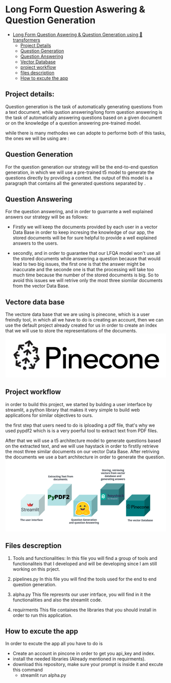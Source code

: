 # Long Form Question Aswering & Question Generation 

- [Long Form Question Aswering & Question Generation using 🤗transformers](#Long-Form-Question-Aswering-&-Question-Generation)
  - [Project Details](#project-details)
  - [Question Generation](#question-generation)
  - [Question Answering](#question-answering)
  - [Vector Database](#vector-Data-Base)
  - [project workflow](#project-workflow)
  - [files description](#files-descreption)
  - [How to excute the app](How-to-excute-the-app)




## Project details:

Question generation is the task of automatically generating questions from a text document, while qustion answering/long form question answering is the task of automatically answering questions based on a given document or on the knowledge of a question answering pre-trained model.



while there is many methodes we can adopte to performe both of this tasks, the ones we will be using are :

## Question Generation

For the question generation our strategy will be the end-to-end question generation, in which we will use a pre-trained t5 model to generate the questions directly by providing a context. the output of this model is a paragraph that contains all the generated questions separated by <spe>.

## Question Answering

For the question answering, and in order to guarrante a well explained answers our strategy will be as follows:

- Firstly we will keep the documents provided by each user in a vector Data Base in order to keep incresing the knowledge of our app, the stored documents will be for sure helpful to provide a well explained answers to the users.

- secondly, and in order to guarantee that our LFQA model won't use all the stored documents while answering a question because that would lead to two big issues, the first one is that the answer might be inaccurate and the seconde one is that the processing will take too much time because the number of the stored documents is big. So to avoid this issues we will retrive only the most three siomilar documents from the vector Data Base.

## Vectore data base

The vectore data base that we are using is pinecone, which is a user freindly tool, in which all we have to do is creating an account, then we can use the default project already created for us in order to create an index that we will use to store the representations of the documents.
	![ alt text for screen readers](/images/d8e002f5074a908faee547fc24a48e77dec727c4.png)

## Project workflow

in order to build this project, we started by bulding a user interface by streamlit, a python library that makes it very simple to build web applications for similar objectives to ours.

the first step that users need to do is iploading a pdf file, that's why we used pypdf2 which is is a very poerful tool to extract text from PDF files.

After that we will use a t5 architecture model to generate questions  based on the extracted text, and we will use haystack in order to firstlly retrieve the most three similar documents on our vector Data Base. After retriving the documents we use a bart architecture in order to generate the question.
	![ alt text for screen readers](/images/workflow.png)

## Files descreption

1. Tools and functionalities:
			In this file you will find a group of tools and functionaliteis that I developed and will be developing since I am still working on this prject.

2. pipelines.py
			In this file you will find the tools used for the end to end question generation.

3. alpha.py
		This file represnts our user intrface, you will find in it the functionalities and also the streamlit code.

4. requirments
		This file containes the libraries that you should install in order to run this application.

## How to excute the app

In order to excute the app all you have to do is

- Create an account in pincone in order to get you api_key and index.
- install the needed libraries (Already mentioned in requirments).
- download this repository, make sure your prompt is inside it and excute this command
	- streamlit run alpha.py

